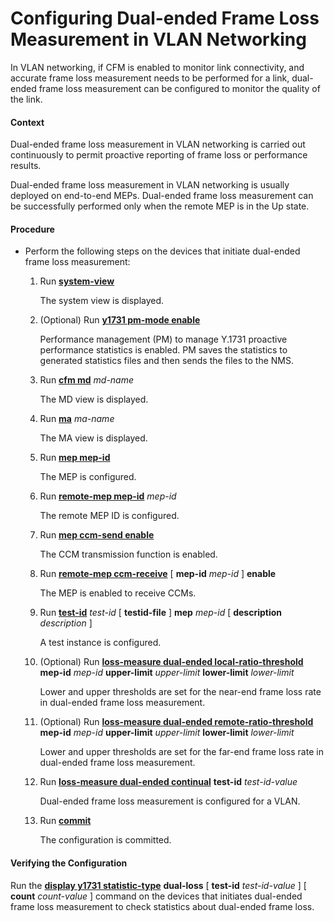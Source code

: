 Configuring Dual-ended Frame Loss Measurement in VLAN Networking
================================================================

In VLAN networking, if CFM is enabled to monitor link connectivity, and accurate frame loss measurement needs to be performed for a link, dual-ended frame loss measurement can be configured to monitor the quality of the link.

#### Context

Dual-ended frame loss measurement in VLAN networking is carried out continuously to permit proactive reporting of frame loss or performance results.

Dual-ended frame loss measurement in VLAN networking is usually deployed on end-to-end MEPs. Dual-ended frame loss measurement can be successfully performed only when the remote MEP is in the Up state.


#### Procedure

* Perform the following steps on the devices that initiate dual-ended frame loss measurement:
  
  
  1. Run [**system-view**](cmdqueryname=system-view)
     
     The system view is displayed.
  2. (Optional) Run [**y1731 pm-mode enable**](cmdqueryname=y1731+pm-mode+enable)
     
     Performance management (PM) to manage Y.1731 proactive performance statistics is enabled. PM saves the statistics to generated statistics files and then sends the files to the NMS.
  3. Run [**cfm md**](cmdqueryname=cfm+md) *md-name*
     
     The MD view is displayed.
  4. Run [**ma**](cmdqueryname=ma) *ma-name*
     
     The MA view is displayed.
  5. Run [**mep mep-id**](cmdqueryname=mep+mep-id)
     
     The MEP is configured.
  6. Run [**remote-mep mep-id**](cmdqueryname=remote-mep+mep-id) *mep-id*
     
     The remote MEP ID is configured.
  7. Run [**mep ccm-send enable**](cmdqueryname=mep+ccm-send+enable)
     
     The CCM transmission function is enabled.
  8. Run [**remote-mep ccm-receive**](cmdqueryname=remote-mep+ccm-receive) [ **mep-id** *mep-id* ] **enable**
     
     The MEP is enabled to receive CCMs.
  9. Run [**test-id**](cmdqueryname=test-id) *test-id* [ **testid-file** ] **mep** *mep-id* [ **description** *description* ]
     
     A test instance is configured.
  10. (Optional) Run [**loss-measure dual-ended local-ratio-threshold**](cmdqueryname=loss-measure+dual-ended+local-ratio-threshold) **mep-id** *mep-id* **upper-limit** *upper-limit* **lower-limit** *lower-limit*
      
      Lower and upper thresholds are set for the near-end frame loss rate in dual-ended frame loss measurement.
  11. (Optional) Run [**loss-measure dual-ended remote-ratio-threshold**](cmdqueryname=loss-measure+dual-ended+remote-ratio-threshold) **mep-id** *mep-id* **upper-limit** *upper-limit* **lower-limit** *lower-limit*
      
      Lower and upper thresholds are set for the far-end frame loss rate in dual-ended frame loss measurement.
  12. Run [**loss-measure dual-ended continual**](cmdqueryname=loss-measure+dual-ended+continual) **test-id** *test-id-value*
      
      Dual-ended frame loss measurement is configured for a VLAN.
  13. Run [**commit**](cmdqueryname=commit)
      
      The configuration is committed.

#### Verifying the Configuration

Run the [**display y1731 statistic-type**](cmdqueryname=display+y1731+statistic-type) **dual-loss** [ **test-id** *test-id-value* ] [ **count** *count-value* ] command on the devices that initiates dual-ended frame loss measurement to check statistics about dual-ended frame loss.